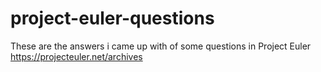 # project-euler-questions
These are the answers i came up with of some questions in Project Euler
https://projecteuler.net/archives
